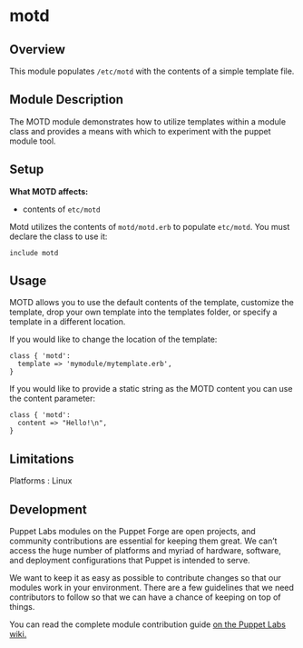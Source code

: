 motd
====

Overview
--------
This module populates `/etc/motd` with the contents of a simple template file. 

Module Description
-------------------
The MOTD module demonstrates how to utilize templates within a module class and provides a means with which to experiment with the puppet module tool.

Setup
-----

**What MOTD affects:**

* contents of `etc/motd`   

Motd utilizes the contents of `motd/motd.erb` to populate `etc/motd`. You must declare the class to use it:

	include motd


Usage
------

MOTD allows you to use the default contents of the template, customize the template, drop your own template into the templates folder, or specify a template in a different location. 

If you would like to change the location of the template: 

    class { 'motd':
      template => 'mymodule/mytemplate.erb',
    }

If you would like to provide a static string as the MOTD content you can use the content parameter:

    class { 'motd':
      content => "Hello!\n",
    }

Limitations
------------

Platforms : Linux

Development
------------

Puppet Labs modules on the Puppet Forge are open projects, and community contributions are essential for keeping them great. We can’t access the huge number of platforms and myriad of hardware, software, and deployment configurations that Puppet is intended to serve.

We want to keep it as easy as possible to contribute changes so that our modules work in your environment. There are a few guidelines that we need contributors to follow so that we can have a chance of keeping on top of things.

You can read the complete module contribution guide [on the Puppet Labs wiki.](http://projects.puppetlabs.com/projects/module-site/wiki/Module_contributing)
